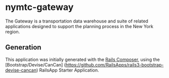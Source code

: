 nymtc-gateway
=============

The Gateway is a transportation data warehouse and suite of related applications designed to support the planning process in the New York region. 

Generation
---

This application was initially generated with the [Rails Composer](https://github.com/RailsApps/rails-composer/), using the [Bootstrap/Devise/CanCan]
(https://github.com/RailsApps/rails3-bootstrap-devise-cancan) RailsApp Starter Application.
